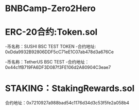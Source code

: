# BNBCamp-Zero2Hero

# ERC-20合约:Token.sol
-币名称：SUSHI BSC TEST TOKEN
-合约地址: 0xDda9932B92806DDF5cC71eE1C07ab478d3a676Ce

-币名称：TetherUS BSC TEST 
-合约地址：0x44c1fB719FA6DF3D087f3FE106d2A80904C3eae7

# STAKING：StakingRewards.sol
合约地址：0x7210927a988bad54c1176d34d3c53f5fe2a058b4
